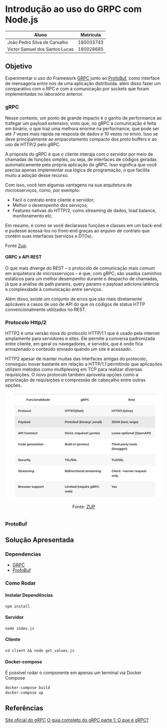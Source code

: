 # Introdução ao uso do GRPC com Node.js

| Aluno | Matrícula |
| ----- | --------- |
| João Pedro Silva de Carvalho | 180033743 |
| Victor Samuel dos Santos Lucas | 180028685 |

## Objetivo

Experimentar o uso do Framework [GRPC](hOps://grpc.io) junto ao [ProfoBuf](hOps://developers.google.com/protocol-buffers/docs/overview), como interface de mensageria entre nós de uma aplicação distribuída. além disso fazer um comparativo com o RPC e com a comunicação por sockets que foram implementadas no laboraório anterior.

### gRPC


Nesse contexto, um ponto de grande impacto é o ganho de performance ao trafegar um payload extensivo, visto que, no gRPC a comunicação é feita em binário, o que traz uma melhora enorme na performance, que pode ser até 7 vezes mais rápida na resposta de dados e 10 vezes no envio. Isso se deve principalmente ao empacotamento compacto dos proto buffers e ao uso de HTTP/2 pelo gRPC.

A proposta do gRPC é que o cliente interaja com o servidor por meio de chamadas de funções simples, ou seja, de interfaces de códigos geradas automaticamente pela própria aplicação do gRPC. Isso significa que você precisa apenas implementar sua lógica de programação, o que facilita muito a adoção desse recurso.

Com isso, você tem algumas vantagens na sua arquitetura de microsserviços, como, por exemplo:
* Fácil o contrato entre cliente e servidor;
* Melhor o desempenho dos serviços;
* Features nativas do HTTP/2, como streaming de dados, load balance, monitoramento etc.

Em resumo, é como se você declarasse funções e classes em um back-end e pudesse acessá-los no front-end graças ao arquivo de contrato que contém suas interfaces (serviços e DTOs). 

Fonte [Zup](https://www.zup.com.br/blog/grpc-o-que-e-beagle).

#### GRPC x API REST

O que mais diverge do REST – o protocolo de comunicação mais comum em arquitetura de microsserviços – é que, com gRPC, são usados caminhos estáticos para um melhor desempenho durante o despacho de chamadas, já que a análise de path params, query params e payload adiciona latência e complexidade à comunicação entre serviços. 

Além disso, existe um conjunto de erros que são mais diretamente aplicáveis ​​a casos de uso de API do que os códigos de status HTTP convencionalmente utilizados no REST.

### Protocolo Http/2
HTTP2 é uma versão nova do protocolo HTTP/1.1 que é usado pela internet amplamente para servidores e sites. Ele permite a conversa padronizada entre cliente, em geral os navegadores, e servidor, que é onde fica armazenado o conteúdo enviado quando um site é acessado.

HTTP2 apesar de manter muitas das interfaces antigas do protocolo, conseguiu inovar bastante em relação a HTTP/1.1 permitindo que aplicações utilizem métodos como multiplexing em TCP para realizar diversas requisições. O novo protocolo também aproveita opções como a priorização de requisições e compressão de cabeçalho entre outras opções.

<div style="display: flex; justify-content: center; text-align: center">
<img src="assets/grpc_x_rest.png" width="500">
</div>
<div style="display: flex; justify-content: center; text-align: center">
<p>Fonte: <a href="https://www.zup.com.br/blog/grpc-o-que-e-beagle">ZUP</a></p>
</div>

### ProtoBuf 



## Solução Apresentada
### Dependencias

* [GRPC](hOps://grpc.io)
* [ProfoBuf](hOps://developers.google.com/protocol-buffers/docs/overview)


### Como Rodar

#### Instalar Dependências

```
npm install
```

#### Servidor

``` shell
node index.js
```

#### Cliente

``` shell
cd client && node get_values.js
```

#### Docker-compose

É possível rodar o componente em apenas um terminal via Docker Compose

```shell
docker-compose build
docker-compose up
```

## Referências

[Site oficial do gRPC](https://grpc.io/)
[O guia completo do gRPC parte 1: O que é gRPC?](https://blog.lsantos.dev/guia-grpc-1/)
